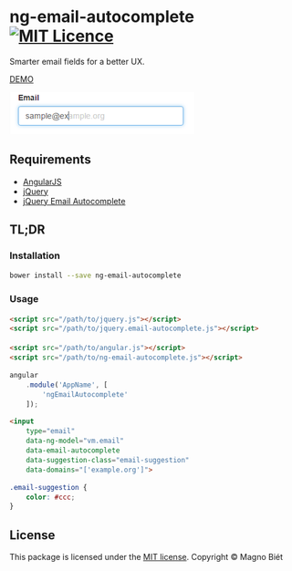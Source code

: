 # ng-email-autocomplete [![MIT Licence](https://img.shields.io/badge/licence-MIT-blue.svg)](https://magno.mit-license.org/2016)

Smarter email fields for a better UX.

[DEMO](https://git.io/vPWCB)

![Preview](https://raw.githubusercontent.com/magnobiet/ng-email-autocomplete/master/preview.png)

## Requirements

- [AngularJS](https://github.com/angular/angular.js)
- [jQuery](https://github.com/jquery/jquery)
- [jQuery Email Autocomplete](https://github.com/10w042/email-autocomplete)

## TL;DR

### Installation

```bash
bower install --save ng-email-autocomplete
```

### Usage

```html
<script src="/path/to/jquery.js"></script>
<script src="/path/to/jquery.email-autocomplete.js"></script>

<script src="/path/to/angular.js"></script>
<script src="/path/to/ng-email-autocomplete.js"></script>
```

```js
angular
	.module('AppName', [
		'ngEmailAutocomplete'
	]);
```

```html
<input
	type="email"
	data-ng-model="vm.email"
	data-email-autocomplete
	data-suggestion-class="email-suggestion"
	data-domains="['example.org']">
```

```css
.email-suggestion {
	color: #ccc;
}
```

## License

This package is licensed under the [MIT license](https://magno.mit-license.org/2016). Copyright © Magno Biét
